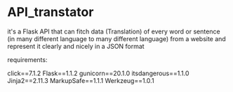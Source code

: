 # API_transtator
it's a Flask API that can fitch data (Translation) of every word or sentence (in many different language to many different language) 
from a website and represent it clearly and nicely in a JSON format


requirements:

click==7.1.2
Flask==1.1.2
gunicorn==20.1.0
itsdangerous==1.1.0
Jinja2==2.11.3
MarkupSafe==1.1.1
Werkzeug==1.0.1
